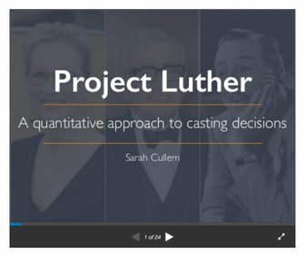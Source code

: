 [![png](images/quantitative_casting_slideshare.png)](http://www.slideshare.net/scullem/quantitative-approach-to-casting)

